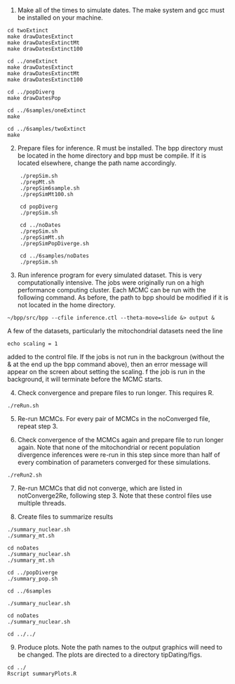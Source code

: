 1. Make all of the times to simulate dates. The make system and gcc must be installed on your machine. 
```
cd twoExtinct
make drawDatesExtinct
make drawDatesExtinctMt
make drawDatesExtinct100

cd ../oneExtinct
make drawDatesExtinct
make drawDatesExtinctMt
make drawDatesExtinct100

cd ../popDiverg
make drawDatesPop

cd ../6samples/oneExtinct
make 

cd ../6samples/twoExtinct
make
```
2. Prepare files for inference. R must be installed. The bpp directory must be located in the home directory and bpp must be compile. If it is located elsewhere, change the path name accordingly.
```
	./prepSim.sh
	./prepMt.sh
	./prepSim6sample.sh
	./prepSimMt100.sh

	cd popDiverg
	./prepSim.sh

	cd ../noDates
	./prepSim.sh
	./prepSimMt.sh
	./prepSimPopDiverge.sh
	
	cd ../6samples/noDates
	./prepSim.sh
```
3. Run inference program for every simulated dataset. This is very computationally intensive. The jobs were originally run on a high performance computing cluster. Each MCMC can be run with the following command. As before, the path to bpp should be modified if it is not located in the home directory.
```
~/bpp/src/bpp --cfile inference.ctl --theta-move=slide &> output &
``` 

A few of the datasets, particularly the mitochondrial datasets need the line 
```
echo scaling = 1
```
added to the control file. If the jobs is not run in the backgroun (without the & at the end up the bpp command above), then an error message will appear on the screen about setting the scaling. 
f the job is run in the background, it will terminate before the MCMC starts.

4. Check convergence and prepare files to run longer. This requires R.
```
./reRun.sh
```

5. Re-run MCMCs. For every pair of MCMCs in the noConverged file, repeat step 3. 

6. Check convergence of the MCMCs again and prepare file to run longer again. Note that none of the mitochondrial or recent population divergence inferences were re-run in this step since more than half of every combination of parameters converged for these simulations. 
```
./reRun2.sh
```


7. Re-run MCMCs that did not converge, which are listed in notConverge2Re, following step 3. Note that these control files use multiple threads. 


8. Create files to summarize results
```
./summary_nuclear.sh
./summary_mt.sh

cd noDates
./summary_nuclear.sh
./summary_mt.sh

cd ../popDiverge 
./summary_pop.sh

cd ../6samples

./summary_nuclear.sh

cd noDates
./summary_nuclear.sh
 
cd ../../
```

9. Produce plots. Note the path names to the output graphics will need to be changed. The plots are directed to a directory tipDating/figs.
```
cd ../
Rscript summaryPlots.R

